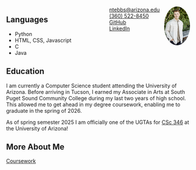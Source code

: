 <img style="float:right;border-radius:50%;width:70px;padding:6px" src="headshot.jpeg" />

<span style="float:right;padding:6px"> 
  <a href="ntebbs@arizona.edu" target="_blank">ntebbs@arizona.edu</a> <br> 
  <a href="tel:+3605228450" target="_blank">(360) 522-8450</a> <br>
  <a href="https://www.github.com/nathantebbs" target="_blank">GitHub</a> <br>
  <a href="https://www.linkedin.com/in/ntebbs" target="_blank">LinkedIn</a> <br>
</span>

## Languages
- Python
- HTML, CSS, Javascript
- C
- Java

## Education
I am currently a Computer Science student attending the University of Arizona. Before arriving in Tucson, I earned my Associate in Arts at South Puget Sound Community College during my last two years of high school. This allowed me to get ahead in my degree coursework, enabling me to graduate in the spring of 2026.

As of spring semester 2025 I am officially one of the UGTAs for [CSc 346](https://dev.ericnewberry.com/csc346/) at the University of Arizona!

## More About Me
[Coursework](./coursework.md)
